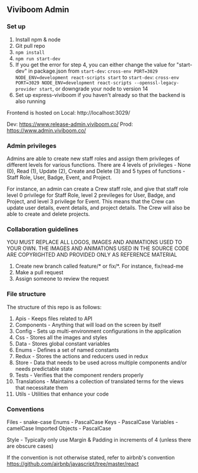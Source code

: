 ## Viviboom Admin


### Set up
1. Install npm & node
2. Git pull repo
3. `npm install`
4. `npm run start-dev`
5. If you get the error for step 4, you can either change the value for "start-dev" in package.json from `start-dev`: `cross-env PORT=3029 NODE_ENV=development react-scripts start` to `start-dev`: `cross-env PORT=3029 NODE_ENV=development react-scripts --openssl-legacy-provider start`, or downgrade your node to version 14
6. Set up express-viviboom if you haven't already so that the backend is also running


Frontend is hosted on
Local: http://localhost:3029/

Dev: https://www.release-admin.viviboom.co/
Prod: https://www.admin.viviboom.co/

### Admin privileges 
Admins are able to create new staff roles and assign them privileges of different levels for various functions. There are 4 levels of privileges - None (0), Read (1), Update (2), Create and Delete (3) and 5 types of functions -  Staff Role, User, Badge, Event, and Project. 

For instance, an admin can create a Crew staff role, and give that staff role level 0 privilege for Staff Role, level 2 previleges for User, Badge, and Project, and level 3 privilege for Event. This means that the Crew can update user details, event details, and project details. The Crew will also be able to create and delete projects.   

### Collaboration guidelines
YOU MUST REPLACE ALL LOGOS, IMAGES AND ANIMATIONS USED TO YOUR OWN. THE IMAGES AND ANIMATIONS USED IN THE SOURCE CODE ARE COPYRIGHTED AND PROVIDED ONLY AS REFERENCE MATERIAL

1. Create new branch called feature/* or fix/*. For instance, fix/read-me
2. Make a pull request
3. Assign someone to review the request


### File structure
The structure of this repo is as follows: 

1. Apis - Keeps files related to API
2. Components - Anything that will load on the screen by itself
3. Config - Sets up multi-environment configurations in the application
4. Css - Stores all the images and styles
5. Data - Stores global constant variables
6. Enums - Defines a set of named constants
7. Redux - Stores the actions and reducers used in redux 
8. Store - Data that needs to be used across multiple components and/or needs predictable state
9. Tests - Verifies that the component renders properly
10. Translations - Maintains a collection of translated terms for the views that necessitate them
11. Utils - Utilities that enhance your code

### Conventions

Files - snake-case
Enums - PascalCase
Keys - PascalCase 
Variables - camelCase
Imported Objects - PascalCase

Style - Typically only use Margin & Padding in increments of 4 (unless there are obscure cases)

If the convention is not otherwise stated, refer to airbnb's convention
https://github.com/airbnb/javascript/tree/master/react
